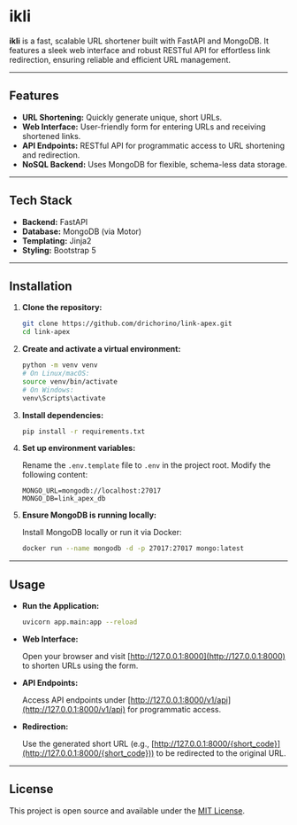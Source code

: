 # ikli

**ikli** is a fast, scalable URL shortener built with FastAPI and MongoDB. It features a sleek web interface and robust RESTful API for effortless link redirection, ensuring reliable and efficient URL management.

---

## Features

- **URL Shortening:** Quickly generate unique, short URLs.
- **Web Interface:** User-friendly form for entering URLs and receiving shortened links.
- **API Endpoints:** RESTful API for programmatic access to URL shortening and redirection.
- **NoSQL Backend:** Uses MongoDB for flexible, schema-less data storage.

---

## Tech Stack

- **Backend:** FastAPI
- **Database:** MongoDB (via Motor)
- **Templating:** Jinja2
- **Styling:** Bootstrap 5

---

## Installation

1. **Clone the repository:**
   ```bash
   git clone https://github.com/drichorino/link-apex.git
   cd link-apex
   ```

2. **Create and activate a virtual environment:**
   ```bash
   python -m venv venv
   # On Linux/macOS:
   source venv/bin/activate
   # On Windows:
   venv\Scripts\activate
   ```

3. **Install dependencies:**
   ```bash
   pip install -r requirements.txt
   ```

4. **Set up environment variables:**

   Rename the `.env.template` file to `.env` in the project root. Modify the following content:
   ```
   MONGO_URL=mongodb://localhost:27017
   MONGO_DB=link_apex_db
   ```

5. **Ensure MongoDB is running locally:**

   Install MongoDB locally or run it via Docker:
   ```bash
   docker run --name mongodb -d -p 27017:27017 mongo:latest
   ```

---

## Usage

- **Run the Application:**
  ```bash
  uvicorn app.main:app --reload
  ```

- **Web Interface:**

  Open your browser and visit [http://127.0.0.1:8000](http://127.0.0.1:8000) to shorten URLs using the form.

- **API Endpoints:**

  Access API endpoints under [http://127.0.0.1:8000/v1/api](http://127.0.0.1:8000/v1/api) for programmatic access.

- **Redirection:**

  Use the generated short URL (e.g., [http://127.0.0.1:8000/{short_code}](http://127.0.0.1:8000/{short_code})) to be redirected to the original URL.

---

## License

This project is open source and available under the [MIT License](LICENSE).
